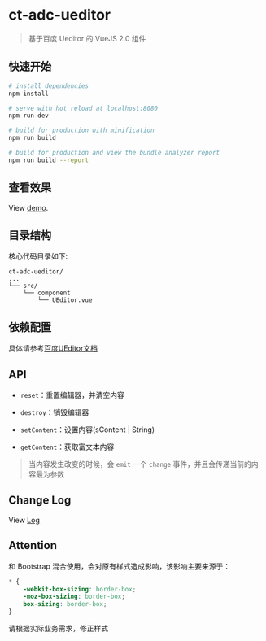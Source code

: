 # ct-adc-ueditor

> 基于百度 Ueditor 的 VueJS 2.0 组件

## 快速开始

``` bash
# install dependencies
npm install

# serve with hot reload at localhost:8080
npm run dev

# build for production with minification
npm run build

# build for production and view the bundle analyzer report
npm run build --report
```

## 查看效果

View [demo](http://htmlpreview.github.io/?https://github.com/ct-adc/ct-adc-ueditor/blob/master/view/demo.html).


## 目录结构

核心代码目录如下:

```
ct-adc-ueditor/
...
└── src/
    └── component
        └── UEditor.vue
```

## 依赖配置

具体请参考[百度UEditor文档](http://fex.baidu.com/ueditor/)

## API

- `reset`：重置编辑器，并清空内容
- `destroy`：销毁编辑器

- `setContent`：设置内容(sContent | String)

- `getContent`：获取富文本内容

> 当内容发生改变的时候，会 `emit` 一个 `change` 事件，并且会传递当前的内容最为参数

## Change Log

View [Log](./ChangeLog.md)

## Attention

和 Bootstrap 混合使用，会对原有样式造成影响，该影响主要来源于：
```css
* {
    -webkit-box-sizing: border-box;
    -moz-box-sizing: border-box;
    box-sizing: border-box;
}
```

请根据实际业务需求，修正样式
